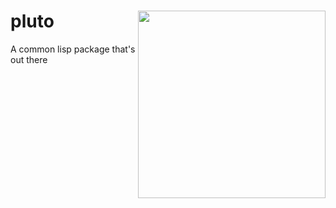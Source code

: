 # pluto <img src="http://statethatiamin.com/media/pluto-p.png" align="right" height="300"/>

A common lisp package that's out there
